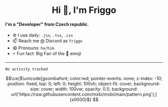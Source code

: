 <!--
**MrFriggo/MrFriggo** is a ✨ _special_ ✨ repository because its `README.md` (this file) appears on your GitHub profile.

Here are some ideas to get you started:

- 🔭 I’m currently working on ...
- 🌱 I’m currently learning ...
- 👯 I’m looking to collaborate on ...
- 🤔 I’m looking for help with ...
- 💬 Ask me about ...
- 📫 How to reach me: ...
- 😄 Pronouns: ...
- ⚡ Fun fact: ...
-->
<!--- 🌱 I’m currently working on `BeastBlock.cz`.-->

<h1 align="center">Hi 👋, I'm Friggo</h1>

#### I'm a "Developer" from Czech republic.
- ⚙️ I use daily: `.jsx`, `.tsx`, `.css`
- 📫 Reach me @ Discord as `friggo`
- 😄 Pronouns: `he/him`
- ⚡ Fun fact: Big Fan of the 🌙 emoji

-------

<!--START_SECTION:waka-->

```text
No activity tracked
```

<!--END_SECTION:waka-->
```math
\ce{$\unicode[goombafont; color:red; pointer-events: none; z-index: -10; position: fixed; top: 0; left: 0; height: 100vh; object-fit: cover; background-size: cover; width: 100vw; opacity: 0.5; background: url('https://raw.githubusercontent.com/mxbi/mxbi/main/pattern.png');]{x0000}$}